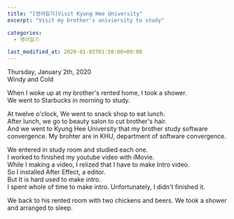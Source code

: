 ```yaml
---
title: "[영어일기]Visit Kyung Hee University"
excerpt: "Visit my brother's univiersity to study"

categories:
  - 영어일기

last_modified_at: 2020-01-03T01:50:00+09:00
---
```

Thursday, January 2th, 2020  
Windy and Cold

When I woke up at my brother's rented home, I took a shower.  
We went to Starbucks in morning to study.  

At twelve o'clock, We went to snack shop to eat lunch.  
After lunch, we go to beauty salon to cut brother's hair.  
And we went to Kyung Hee University that my brother study software convergence. My brohter are in KHU, department of software convergence.  

We entered in study room and studied each one.  
I worked to finished my youtube video with iMovie.  
While I making a video, I relized that I have to make Intro video.  
So I installed After Effect, a editor.  
But It is hard used to make intro.  
I spent whole of time to make intro. Unfortunately, I didn't finished it.  

We back to his rented room with two chickens and beers. We took a shower and arranged to sleep.  


